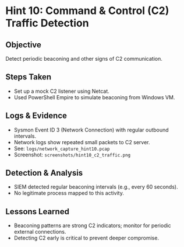 # Hint 10: Command & Control (C2) Traffic Detection

## Objective

Detect periodic beaconing and other signs of C2 communication.

## Steps Taken

- Set up a mock C2 listener using Netcat.
- Used PowerShell Empire to simulate beaconing from Windows VM.

## Logs & Evidence

- Sysmon Event ID 3 (Network Connection) with regular outbound intervals.
- Network logs show repeated small packets to C2 server.
- See: `logs/network_capture_hint10.pcap`
- Screenshot: `screenshots/hint10_c2_traffic.png`

## Detection & Analysis

- SIEM detected regular beaconing intervals (e.g., every 60 seconds).
- No legitimate process mapped to this activity.

## Lessons Learned

- Beaconing patterns are strong C2 indicators; monitor for periodic external connections.
- Detecting C2 early is critical to prevent deeper compromise.
